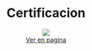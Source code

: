 <div style='text-align:center'>
  <h1>Certificacion</h1>
<img src='https://raw.githubusercontent.com/frann11/proyectos-freecodecamp/main/Dise%C3%B1o%20web%20responsive/certificado.jpg'>
  <br>
  <a href='https://www.freecodecamp.org/certification/frann11/responsive-web-design' target='_blank'>Ver en pagina</a>
</div>
